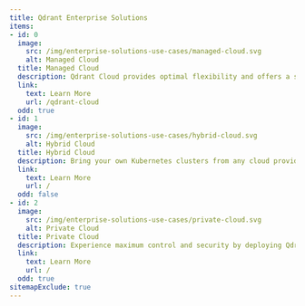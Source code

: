 ```yaml
---
title: Qdrant Enterprise Solutions
items:
- id: 0
  image:
    src: /img/enterprise-solutions-use-cases/managed-cloud.svg
    alt: Managed Cloud
  title: Managed Cloud
  description: Qdrant Cloud provides optimal flexibility and offers a suite of features focused on efficient and scalable vector search - fully managed. Available on AWS, Google Cloud, and Azure.
  link:
    text: Learn More
    url: /qdrant-cloud
  odd: true
- id: 1
  image:
    src: /img/enterprise-solutions-use-cases/hybrid-cloud.svg
    alt: Hybrid Cloud
  title: Hybrid Cloud
  description: Bring your own Kubernetes clusters from any cloud provider, on-premise infrastructure, or edge locations and connect them to the managed cloud.
  link:
    text: Learn More
    url: /
  odd: false
- id: 2
  image:
    src: /img/enterprise-solutions-use-cases/private-cloud.svg
    alt: Private Cloud
  title: Private Cloud
  description: Experience maximum control and security by deploying Qdrant in your own infrastructure or edge locations.
  link:
    text: Learn More
    url: /
  odd: true
sitemapExclude: true
---
```

